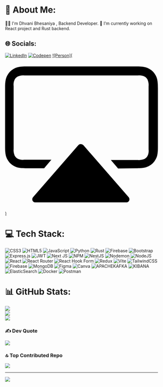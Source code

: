 # 💫 About Me:
🧑‍🦰  I'm  Dhvani Bhesaniya , Backend Developer.
🔭 I’m currently working on React project and Rust backend.<br>


## 🌐 Socials:
[![LinkedIn](https://img.shields.io/badge/LinkedIn-%230077B5.svg?logo=linkedin&logoColor=white)](https://linkedin.com/in/dhvani-bhesaniya) [![Codepen](https://img.shields.io/badge/Codepen-000000?style=for-the-badge&logo=codepen&logoColor=white)](https://codepen.io/GORUFY-ANIMEWORLD) [![Person](<svg role="img" viewBox="0 0 24 24" xmlns="http://www.w3.org/2000/svg"><title>AirPlay Video</title><path d="M3.412 1.32c-1.178 0-1.584.122-2.031.366A2.449 2.449 0 00.365 2.7C.122 3.148 0 3.553 0 4.771v9.137c0 1.178.122 1.585.365 2.031.244.447.57.772 1.016 1.016.406.244.813.365 2.031.365h2.72l1.138-1.34H3.006c-.325.041-.69-.001-1.016-.164-.203-.08-.366-.283-.488-.486-.122-.325-.203-.65-.162-1.016V4.406c-.04-.325 0-.69.162-1.015.081-.203.285-.365.488-.487.325-.122.65-.204 1.016-.164h17.867c.325-.04.69.002 1.016.164.203.082.364.284.486.487.122.324.203.65.162 1.015v9.95c.04.324 0 .69-.162 1.015-.081.203-.283.365-.486.486-.325.122-.65.203-1.016.163h-4.264l1.137 1.341 2.803-.04c1.218 0 1.623-.122 2.07-.366a2.449 2.449 0 001.016-1.016c.243-.406.365-.813.365-2.03V4.77c0-1.218-.122-1.623-.365-2.07a2.449 2.449 0 00-1.016-1.015c-.447-.244-.852-.366-2.07-.366H3.412zm8.451 12.198a.501.501 0 00-.37.187l-7.106 8.162a.465.465 0 00-.123.326.47.47 0 00.488.487h14.293c.122 0 .245-.04.326-.121.203-.163.204-.489.041-.692l-7.107-8.162-.041-.04a.594.594 0 00-.4-.147z"/></svg>)](https://dhvanibhesaniya.github.io/My-Portfolio/)

# 💻 Tech Stack:
![CSS3](https://img.shields.io/badge/css3-%231572B6.svg?style=for-the-badge&logo=css3&logoColor=white) ![HTML5](https://img.shields.io/badge/html5-%23E34F26.svg?style=for-the-badge&logo=html5&logoColor=white) ![JavaScript](https://img.shields.io/badge/javascript-%23323330.svg?style=for-the-badge&logo=javascript&logoColor=%23F7DF1E) ![Python](https://img.shields.io/badge/python-3670A0?style=for-the-badge&logo=python&logoColor=ffdd54) ![Rust](https://img.shields.io/badge/rust-%23000000.svg?style=for-the-badge&logo=rust&logoColor=white) ![Firebase](https://img.shields.io/badge/firebase-%23039BE5.svg?style=for-the-badge&logo=firebase) ![Bootstrap](https://img.shields.io/badge/bootstrap-%238511FA.svg?style=for-the-badge&logo=bootstrap&logoColor=white) ![Express.js](https://img.shields.io/badge/express.js-%23404d59.svg?style=for-the-badge&logo=express&logoColor=%2361DAFB) ![JWT](https://img.shields.io/badge/JWT-black?style=for-the-badge&logo=JSON%20web%20tokens) ![Next JS](https://img.shields.io/badge/Next-black?style=for-the-badge&logo=next.js&logoColor=white) ![NPM](https://img.shields.io/badge/NPM-%23CB3837.svg?style=for-the-badge&logo=npm&logoColor=white) ![NestJS](https://img.shields.io/badge/nestjs-%23E0234E.svg?style=for-the-badge&logo=nestjs&logoColor=white) ![Nodemon](https://img.shields.io/badge/NODEMON-%23323330.svg?style=for-the-badge&logo=nodemon&logoColor=%BBDEAD) ![NodeJS](https://img.shields.io/badge/node.js-6DA55F?style=for-the-badge&logo=node.js&logoColor=white) ![React](https://img.shields.io/badge/react-%2320232a.svg?style=for-the-badge&logo=react&logoColor=%2361DAFB) ![React Router](https://img.shields.io/badge/React_Router-CA4245?style=for-the-badge&logo=react-router&logoColor=white) ![React Hook Form](https://img.shields.io/badge/React%20Hook%20Form-%23EC5990.svg?style=for-the-badge&logo=reacthookform&logoColor=white) ![Redux](https://img.shields.io/badge/redux-%23593d88.svg?style=for-the-badge&logo=redux&logoColor=white) ![Vite](https://img.shields.io/badge/vite-%23646CFF.svg?style=for-the-badge&logo=vite&logoColor=white) ![TailwindCSS](https://img.shields.io/badge/tailwindcss-%2338B2AC.svg?style=for-the-badge&logo=tailwind-css&logoColor=white) ![Firebase](https://img.shields.io/badge/Firebase-039BE5?style=for-the-badge&logo=Firebase&logoColor=white) ![MongoDB](https://img.shields.io/badge/MongoDB-%234ea94b.svg?style=for-the-badge&logo=mongodb&logoColor=white) ![Figma](https://img.shields.io/badge/figma-%23F24E1E.svg?style=for-the-badge&logo=figma&logoColor=white) ![Canva](https://img.shields.io/badge/Canva-%2300C4CC.svg?style=for-the-badge&logo=Canva&logoColor=white) ![APACHEKAFKA](https://img.shields.io/badge/apachekafka-231F20.svg?style=for-the-badge&logo=apachekafka&logoColor=white&color=%23231F20) ![KIBANA](https://img.shields.io/badge/kibana-005571.svg?style=for-the-badge&logo=kibana&logoColor=white&color=%23005571) ![ElasticSearch](https://img.shields.io/badge/-ElasticSearch-005571?style=for-the-badge&logo=elasticsearch) ![Docker](https://img.shields.io/badge/docker-%230db7ed.svg?style=for-the-badge&logo=docker&logoColor=white) ![Postman](https://img.shields.io/badge/Postman-FF6C37?style=for-the-badge&logo=postman&logoColor=white)
# 📊 GitHub Stats:
![](https://github-readme-stats.vercel.app/api?username=DhvaniBhesaniya&theme=dark&hide_border=false&include_all_commits=false&count_private=false)<br/>
![](https://github-readme-streak-stats.herokuapp.com/?user=DhvaniBhesaniya&theme=dark&hide_border=false)<br/>
![](https://github-readme-stats.vercel.app/api/top-langs/?username=DhvaniBhesaniya&theme=dark&hide_border=false&include_all_commits=false&count_private=false&layout=compact)

### ✍️  Dev Quote
![](https://quotes-github-readme.vercel.app/api?type=horizontal&theme=radical)

### 🔝 Top Contributed Repo
![](https://github-contributor-stats.vercel.app/api?username=DhvaniBhesaniya&limit=5&theme=dark&combine_all_yearly_contributions=true)

---
[![](https://visitcount.itsvg.in/api?id=DhvaniBhesaniya&icon=0&color=0)](https://visitcount.itsvg.in)

<!-- Proudly created with GPRM ( https://gprm.itsvg.in ) -->
